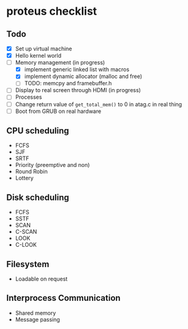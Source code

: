 # proteus checklist
## Todo
- [x] Set up virtual machine
- [x] Hello kernel world
- [ ] Memory management (in progress)
  - [x] implement generic linked list with macros
  - [x] implement dynamic allocator (malloc and free)
  - [ ] TODO: memcpy and framebuffer.h
- [ ] Display to real screen through HDMI (in progress)
- [ ] Processes
- [ ] Change return value of `get_total_mem()` to 0 in atag.c in real thing
- [ ] Boot from GRUB on real hardware

## CPU scheduling
  * FCFS
  * SJF
  * SRTF
  * Priority (preemptive and non)
  * Round Robin
  * Lottery

## Disk scheduling
  * FCFS
  * SSTF
  * SCAN
  * C-SCAN
  * LOOK
  * C-LOOK

## Filesystem
  * Loadable on request

## Interprocess Communication
  * Shared memory
  * Message passing
